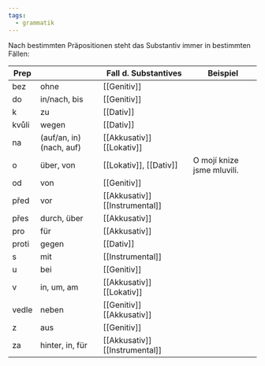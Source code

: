 ```yaml
---
tags:
  - grammatik
---
```

Nach bestimmten Präpositionen steht das Substantiv immer in bestimmten Fällen:

| Prep  |                          | Fall d. Substantives           | Beispiel                   |
| ----- | ------------------------ | ------------------------------ | -------------------------- |
| bez   | ohne                     | [[Genitiv]]                    |                            |
| do    | in/nach, bis             | [[Genitiv]]                    |                            |
| k     | zu                       | [[Dativ]]                      |                            |
| kvůli | wegen                    | [[Dativ]]                      |                            |
| na    | (auf/an, in) (nach, auf) | [[Akkusativ]] [[Lokativ]]      |                            |
| o     | über, von                | [[Lokativ]], [[Dativ]]         | O mojí knize jsme mluvili. |
| od    | von                      | [[Genitiv]]                    |                            |
| před  | vor                      | [[Akkusativ]] [[Instrumental]] |                            |
| přes  | durch, über              | [[Akkusativ]]                  |                            |
| pro   | für                      | [[Akkusativ]]                  |                            |
| proti | gegen                    | [[Dativ]]                      |                            |
| s     | mit                      | [[Instrumental]]               |                            |
| u     | bei                      | [[Genitiv]]                    |                            |
| v     | in, um, am               | [[Akkusativ]] [[Lokativ]]      |                            |
| vedle | neben                    | [[Genitiv]] [[Akkusativ]]      |                            |
| z     | aus                      | [[Genitiv]]                    |                            |
| za    | hinter, in, für          | [[Akkusativ]] [[Instrumental]] |                            |
